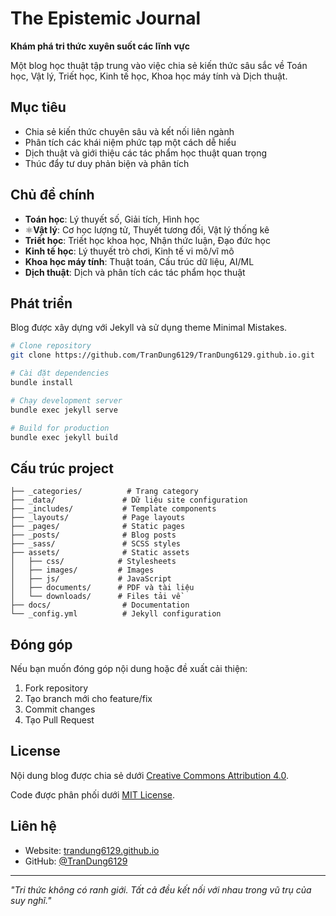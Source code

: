 # The Epistemic Journal

**Khám phá tri thức xuyên suốt các lĩnh vực**

Một blog học thuật tập trung vào việc chia sẻ kiến thức sâu sắc về Toán học, Vật lý, Triết học, Kinh tế học, Khoa học máy tính và Dịch thuật.

## Mục tiêu

- Chia sẻ kiến thức chuyên sâu và kết nối liên ngành
- Phân tích các khái niệm phức tạp một cách dễ hiểu
- Dịch thuật và giới thiệu các tác phẩm học thuật quan trọng
- Thúc đẩy tư duy phản biện và phân tích

## Chủ đề chính

- **Toán học**: Lý thuyết số, Giải tích, Hình học
- ⚛**Vật lý**: Cơ học lượng tử, Thuyết tương đối, Vật lý thống kê
- **Triết học**: Triết học khoa học, Nhận thức luận, Đạo đức học
- **Kinh tế học**: Lý thuyết trò chơi, Kinh tế vi mô/vĩ mô
- **Khoa học máy tính**: Thuật toán, Cấu trúc dữ liệu, AI/ML
- **Dịch thuật**: Dịch và phân tích các tác phẩm học thuật

## Phát triển

Blog được xây dựng với Jekyll và sử dụng theme Minimal Mistakes.

   ```bash
# Clone repository
git clone https://github.com/TranDung6129/TranDung6129.github.io.git

# Cài đặt dependencies
bundle install

# Chạy development server
bundle exec jekyll serve

# Build for production
bundle exec jekyll build
```

## Cấu trúc project

```
├── _categories/          # Trang category
├── _data/               # Dữ liệu site configuration
├── _includes/           # Template components
├── _layouts/            # Page layouts
├── _pages/              # Static pages
├── _posts/              # Blog posts
├── _sass/               # SCSS styles
├── assets/              # Static assets
│   ├── css/            # Stylesheets
│   ├── images/         # Images
│   ├── js/             # JavaScript
│   ├── documents/      # PDF và tài liệu
│   └── downloads/      # Files tải về
├── docs/                # Documentation
└── _config.yml          # Jekyll configuration
```

## Đóng góp

Nếu bạn muốn đóng góp nội dung hoặc đề xuất cải thiện:

1. Fork repository
2. Tạo branch mới cho feature/fix
3. Commit changes
4. Tạo Pull Request

## License

Nội dung blog được chia sẻ dưới [Creative Commons Attribution 4.0](https://creativecommons.org/licenses/by/4.0/).

Code được phân phối dưới [MIT License](LICENSE).

## Liên hệ

- Website: [trandung6129.github.io](https://trandung6129.github.io)
- GitHub: [@TranDung6129](https://github.com/TranDung6129)

---

*"Tri thức không có ranh giới. Tất cả đều kết nối với nhau trong vũ trụ của suy nghĩ."* 
